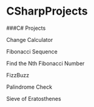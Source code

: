 # CSharpProjects
###C# Projects

Change Calculator

Fibonacci Sequence

Find the Nth Fibonacci Number

FizzBuzz

Palindrome Check

Sieve of Eratosthenes
